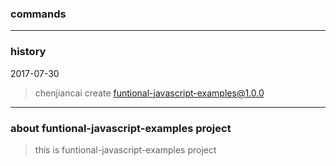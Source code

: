 ### commands

-------------------
### history
2017-07-30
> chenjiancai create funtional-javascript-examples@1.0.0

-------------------
### about funtional-javascript-examples project
> this is funtional-javascript-examples project
